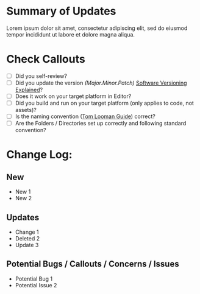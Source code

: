 # Summary of Updates
Lorem ipsum dolor sit amet, consectetur adipiscing elit, sed do eiusmod tempor incididunt ut labore et dolore magna aliqua.

# Check Callouts
- [ ] Did you self-review?
- [ ] Did you update the version *(Major.Minor.Patch)* [Software Versioning Explained](https://en.wikipedia.org/wiki/Software_versioning)?
- [ ] Does it work on your target platform in Editor?
- [ ] Did you build and run on your target platform (only applies to code, not assets)?
- [ ] Is the naming convention ([Tom Looman Guide](https://www.tomlooman.com/unreal-engine-naming-convention-guide/)) correct?
- [ ] Are the Folders / Directories set up correctly and following standard convention?

# Change Log:
## New
- New 1
- New 2

## Updates
- Change 1
- Deleted 2
- Update 3

## Potential Bugs / Callouts / Concerns / Issues
-  Potential Bug 1
-  Potential Issue 2
